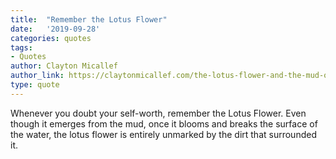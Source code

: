 ```yaml
---
title:  "Remember the Lotus Flower"
date:   '2019-09-28'
categories: quotes
tags:
- Quotes
author: Clayton Micallef
author_link: https://claytonmicallef.com/the-lotus-flower-and-the-mud-of-life/
type: quote
---
```


Whenever you doubt your self-worth, remember the Lotus Flower. Even though it emerges from the mud, once it blooms and breaks the surface of the water, the lotus flower is entirely unmarked by the dirt that surrounded it.
